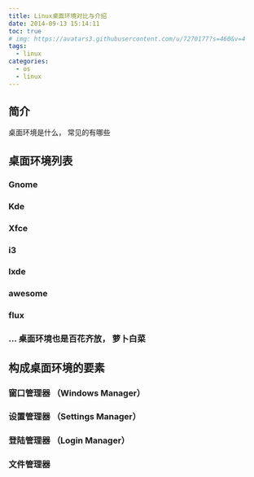 ```yaml
---
title: Linux桌面环境对比与介绍
date: 2014-09-13 15:14:11
toc: true
# img: https://avatars3.githubusercontent.com/u/7270177?s=460&v=4
tags:
  - linux
categories:
  - os
  - linux
---
```


## 简介
桌面环境是什么， 常见的有哪些

## 桌面环境列表

### Gnome

### Kde

### Xfce

### i3

### lxde

### awesome

### flux

### ... 桌面环境也是百花齐放， 萝卜白菜


## 构成桌面环境的要素

### 窗口管理器 （Windows Manager）

### 设置管理器 （Settings Manager）

### 登陆管理器 （Login Manager）

### 文件管理器

